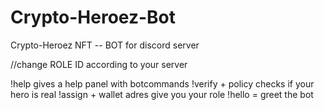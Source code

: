 # Crypto-Heroez-Bot
Crypto-Heroez NFT -- BOT for discord server 

//change ROLE ID according to your server 

!help gives a help panel with botcommands
!verify + policy checks if your hero is real
!assign + wallet adres give you your role 
!hello = greet the bot

